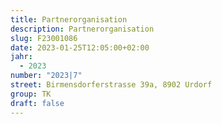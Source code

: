 ```yaml
---
title: Partnerorganisation
description: Partnerorganisation
slug: F23001086
date: 2023-01-25T12:05:00+02:00
jahr:
  - 2023
number: "2023|7"
street: Birmensdorferstrasse 39a, 8902 Urdorf
group: TK
draft: false
---
```

